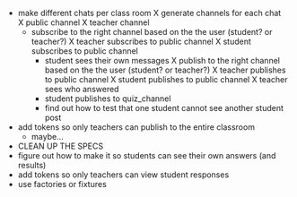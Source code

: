 * make different chats per class room
  X generate channels for each chat
    X public channel
    X teacher channel
  * subscribe to the right channel based on the the user (student? or teacher?)
    X teacher subscribes to public channel
    X student subscribes to public channel
    * student sees their own messages
  X publish to the right channel based on the the user (student? or teacher?)
    X teacher publishes to public channel
    X student publishes to public channel
      X teacher sees who answered
    * student publishes to quiz_channel
    * find out how to test that one student cannot see another student post
* add tokens so only teachers can publish to the entire classroom
  * maybe...
* CLEAN UP THE SPECS
* figure out how to make it so students can see their own answers (and results)
* add tokens so only teachers can view student responses
* use factories or fixtures
